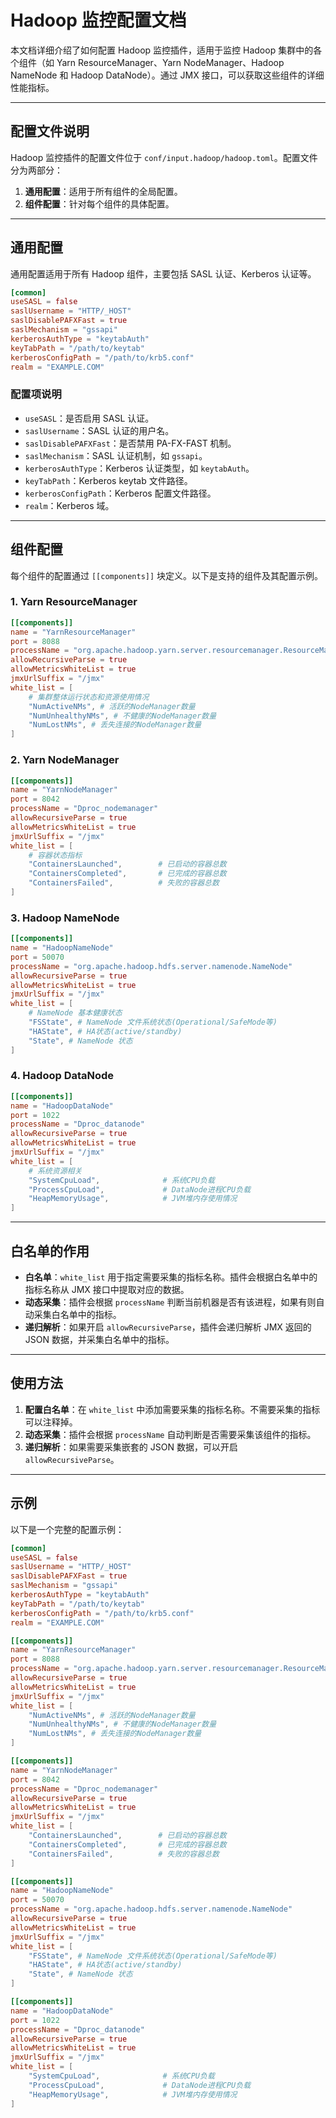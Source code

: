 # Hadoop 监控配置文档

本文档详细介绍了如何配置 Hadoop 监控插件，适用于监控 Hadoop 集群中的各个组件（如 Yarn ResourceManager、Yarn NodeManager、Hadoop NameNode 和 Hadoop DataNode）。通过 JMX 接口，可以获取这些组件的详细性能指标。

---

## 配置文件说明

Hadoop 监控插件的配置文件位于 `conf/input.hadoop/hadoop.toml`。配置文件分为两部分：
1. **通用配置**：适用于所有组件的全局配置。
2. **组件配置**：针对每个组件的具体配置。

---

## 通用配置

通用配置适用于所有 Hadoop 组件，主要包括 SASL 认证、Kerberos 认证等。

```toml
[common]
useSASL = false
saslUsername = "HTTP/_HOST"
saslDisablePAFXFast = true
saslMechanism = "gssapi"
kerberosAuthType = "keytabAuth"
keyTabPath = "/path/to/keytab"
kerberosConfigPath = "/path/to/krb5.conf"
realm = "EXAMPLE.COM"
```

### 配置项说明
- `useSASL`：是否启用 SASL 认证。
- `saslUsername`：SASL 认证的用户名。
- `saslDisablePAFXFast`：是否禁用 PA-FX-FAST 机制。
- `saslMechanism`：SASL 认证机制，如 `gssapi`。
- `kerberosAuthType`：Kerberos 认证类型，如 `keytabAuth`。
- `keyTabPath`：Kerberos keytab 文件路径。
- `kerberosConfigPath`：Kerberos 配置文件路径。
- `realm`：Kerberos 域。

---

## 组件配置

每个组件的配置通过 `[[components]]` 块定义。以下是支持的组件及其配置示例。

### 1. Yarn ResourceManager

```toml
[[components]]
name = "YarnResourceManager"
port = 8088
processName = "org.apache.hadoop.yarn.server.resourcemanager.ResourceManager"
allowRecursiveParse = true
allowMetricsWhiteList = true
jmxUrlSuffix = "/jmx"
white_list = [
    # 集群整体运行状态和资源使用情况
    "NumActiveNMs", # 活跃的NodeManager数量
    "NumUnhealthyNMs", # 不健康的NodeManager数量
    "NumLostNMs", # 丢失连接的NodeManager数量
]
```

### 2. Yarn NodeManager

```toml
[[components]]
name = "YarnNodeManager"
port = 8042
processName = "Dproc_nodemanager"
allowRecursiveParse = true
allowMetricsWhiteList = true
jmxUrlSuffix = "/jmx"
white_list = [
    # 容器状态指标
    "ContainersLaunched",        # 已启动的容器总数
    "ContainersCompleted",       # 已完成的容器总数
    "ContainersFailed",          # 失败的容器总数
]
```

### 3. Hadoop NameNode

```toml
[[components]]
name = "HadoopNameNode"
port = 50070
processName = "org.apache.hadoop.hdfs.server.namenode.NameNode"
allowRecursiveParse = true
allowMetricsWhiteList = true
jmxUrlSuffix = "/jmx"
white_list = [
    # NameNode 基本健康状态
    "FSState", # NameNode 文件系统状态(Operational/SafeMode等)
    "HAState", # HA状态(active/standby)
    "State", # NameNode 状态
]
```

### 4. Hadoop DataNode

```toml
[[components]]
name = "HadoopDataNode"
port = 1022
processName = "Dproc_datanode"
allowRecursiveParse = true
allowMetricsWhiteList = true
jmxUrlSuffix = "/jmx"
white_list = [
    # 系统资源相关
    "SystemCpuLoad",              # 系统CPU负载
    "ProcessCpuLoad",             # DataNode进程CPU负载
    "HeapMemoryUsage",            # JVM堆内存使用情况
]
```

---

## 白名单的作用

- **白名单**：`white_list` 用于指定需要采集的指标名称。插件会根据白名单中的指标名称从 JMX 接口中提取对应的数据。
- **动态采集**：插件会根据 `processName` 判断当前机器是否有该进程，如果有则自动采集白名单中的指标。
- **递归解析**：如果开启 `allowRecursiveParse`，插件会递归解析 JMX 返回的 JSON 数据，并采集白名单中的指标。

---

## 使用方法

1. **配置白名单**：在 `white_list` 中添加需要采集的指标名称。不需要采集的指标可以注释掉。
2. **动态采集**：插件会根据 `processName` 自动判断是否需要采集该组件的指标。
3. **递归解析**：如果需要采集嵌套的 JSON 数据，可以开启 `allowRecursiveParse`。

---

## 示例

以下是一个完整的配置示例：

```toml
[common]
useSASL = false
saslUsername = "HTTP/_HOST"
saslDisablePAFXFast = true
saslMechanism = "gssapi"
kerberosAuthType = "keytabAuth"
keyTabPath = "/path/to/keytab"
kerberosConfigPath = "/path/to/krb5.conf"
realm = "EXAMPLE.COM"

[[components]]
name = "YarnResourceManager"
port = 8088
processName = "org.apache.hadoop.yarn.server.resourcemanager.ResourceManager"
allowRecursiveParse = true
allowMetricsWhiteList = true
jmxUrlSuffix = "/jmx"
white_list = [
    "NumActiveNMs", # 活跃的NodeManager数量
    "NumUnhealthyNMs", # 不健康的NodeManager数量
    "NumLostNMs", # 丢失连接的NodeManager数量
]

[[components]]
name = "YarnNodeManager"
port = 8042
processName = "Dproc_nodemanager"
allowRecursiveParse = true
allowMetricsWhiteList = true
jmxUrlSuffix = "/jmx"
white_list = [
    "ContainersLaunched",        # 已启动的容器总数
    "ContainersCompleted",       # 已完成的容器总数
    "ContainersFailed",          # 失败的容器总数
]

[[components]]
name = "HadoopNameNode"
port = 50070
processName = "org.apache.hadoop.hdfs.server.namenode.NameNode"
allowRecursiveParse = true
allowMetricsWhiteList = true
jmxUrlSuffix = "/jmx"
white_list = [
    "FSState", # NameNode 文件系统状态(Operational/SafeMode等)
    "HAState", # HA状态(active/standby)
    "State", # NameNode 状态
]

[[components]]
name = "HadoopDataNode"
port = 1022
processName = "Dproc_datanode"
allowRecursiveParse = true
allowMetricsWhiteList = true
jmxUrlSuffix = "/jmx"
white_list = [
    "SystemCpuLoad",              # 系统CPU负载
    "ProcessCpuLoad",             # DataNode进程CPU负载
    "HeapMemoryUsage",            # JVM堆内存使用情况
]
```